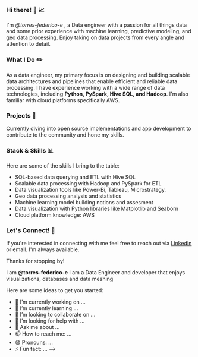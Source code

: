 ### Hi there! 👋 📈
I'm *@torres-federico-e* , a Data engineer with a passion for all things data and some prior experience with machine learning, predictive modeling, and geo data processing. Enjoy taking on data projects from every angle and attention to detail. 

### What I Do ✏️
As a data engineer, my primary focus is on designing and building scalable data architectures and pipelines that enable efficient and reliable data processing. I have experience working with a wide range of data technologies, including **Python, PySpark, Hive SQL, and Hadoop**. I'm also familiar with cloud platforms specifically AWS.

### Projects 📝
Currently diving into open source implementations and app development to contribute to the community and hone my skills.

### Stack & Skills  📊
Here are some of the skills I bring to the table:

- SQL-based data querying and ETL with Hive SQL
- Scalable data processing with Hadoop and PySpark for ETL
- Data visualization tools like Power-Bi, Tableau, Microstrategy.
- Geo data processing analysis and statistics
- Machine learning model building notions and assesment
- Data visualization with Python libraries like Matplotlib and Seaborn
- Cloud platform knowledge: AWS

### Let's Connect! 🔗
If you're interested in connecting with me feel free to reach out via [LinkedIn](https://www.linkedin.com/in/t-federico-e/) or email. 
I'm always available.

Thanks for stopping by!





<!-- -->
I am **@torres-federico-e** I am a Data Engineer and developer that enjoys visualizations, databases and data meshing

Here are some ideas to get you started:

- 🔭 I’m currently working on ...
- 🌱 I’m currently learning ...
- 👯 I’m looking to collaborate on ...
- 🤔 I’m looking for help with ...
- 💬 Ask me about ...
- 📫 How to reach me: ...
- 😄 Pronouns: ...
- ⚡ Fun fact: ...
-->
